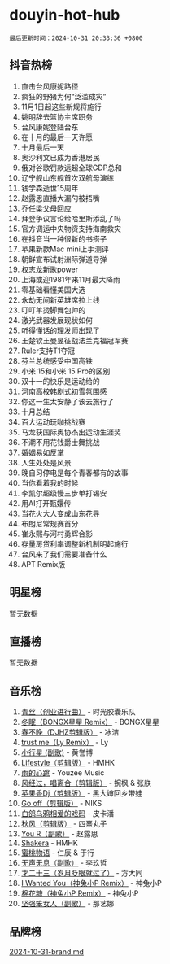 # douyin-hot-hub

`最后更新时间：2024-10-31 20:33:36 +0800`

## 抖音热榜

1. 直击台风康妮路径
1. 疯狂的野猪为何“泛滥成灾”
1. 11月1日起这些新规将施行
1. 姚明辞去篮协主席职务
1. 台风康妮登陆台东
1. 在十月的最后一天许愿
1. 十月最后一天
1. 奥沙利文已成为香港居民
1. 俄对谷歌罚款远超全球GDP总和
1. 辽宁舰山东舰首次双航母演练
1. 钱学森逝世15周年
1. 赵露思直播大漏勺被捂嘴
1. 乔任梁父母回应
1. 拜登争议言论给哈里斯添乱了吗
1. 官方调运中央物资支持海南救灾
1. 在抖音当一种很新的书搭子
1. 苹果新款Mac mini上手测评
1. 朝鲜宣布试射洲际弹道导弹
1. 权志龙新歌power
1. 上海或迎1981年来11月最大降雨
1. 零基础看懂美国大选
1. 永劫无间新英雄席拉上线
1. 叮叮羊烫脚舞包帅的
1. 激光武器发展现状如何
1. 听得懂话的理发师出现了
1. 王楚钦王曼昱征战法兰克福冠军赛
1. Ruler支持T1夺冠
1. 芬兰总统感受中国高铁
1. 小米 15和小米 15 Pro的区别
1. 双十一的快乐是运动给的
1. 河南高校韩剧式初雪氛围感
1. 你这一生太安静了该去旅行了
1. 十月总结
1. 百大运动玩咖挑战赛
1. 马龙获国际奥协杰出运动生涯奖
1. 不潮不用花钱爵士舞挑战
1. 婚姻易如反掌
1. 人生处处是风景
1. 晚自习停电是每个青春都有的故事
1. 当你看着我的时候
1. 李凯尔超级慢三步单打锡安
1. 用AI打开甄嬛传
1. 当花火大人变成山东花导
1. 布朗尼常规赛首分
1. 崔永熙与河村勇辉合影
1. 存量房贷利率调整新机制明起施行
1. 台风来了我们需要准备什么
1. APT Remix版

## 明星榜

暂无数据

## 直播榜

暂无数据

## 音乐榜

1. [青丝（创业进行曲）](https://sf3-cdn-tos.douyinstatic.com/obj/tos-cn-ve-2774/ooYARJB5iBRNhCOkDsS3BAKW91CIMoQfwzwKLi) - 时光胶囊乐队
1. [冬眠（BONGX星星 Remix）](https://sf3-cdn-tos.douyinstatic.com/obj/tos-cn-ve-2774/oMCfFFoE3LwQ7agAgOIG4ieExqkeAsxNBEkLdz) - BONGX星星
1. [春不晚（DJHZ剪辑版）](https://sf5-hl-cdn-tos.douyinstatic.com/obj/tos-cn-ve-2774/osEZa7YZ6wNo9QDABgfGFaCQKRQTNafsBJDnKt) - 冰洁
1. [trust me（Ly Remix）](https://sf5-hl-cdn-tos.douyinstatic.com/obj/tos-cn-ve-2774/oUo1M8fz5AfmMSExABQQKFE0eCMWgsiccfqrMA) - Ly
1. [小行星 (副歌)](https://sf3-cdn-tos.douyinstatic.com/obj/tos-cn-ve-2774/oArWEvgkJwVsB0KMIw6iBsAoHAciIjJqzWeTQr) - 黄誉博
1. [Lifestyle（剪辑版）](https://sf3-cdn-tos.douyinstatic.com/obj/tos-cn-ve-2774/owfqGgjwG3V5lCLaAIezFMeg3LtuKNBaZKgzPV) - HMHK
1. [雨的心跳](https://sf5-hl-cdn-tos.douyinstatic.com/obj/tos-cn-ve-2774/o0vI5NZuiJgxWIQQFhXO0RTrsiIAsBSiMIECz) - Youzee Music
1. [风经过，唱离合（剪辑版）](https://sf3-cdn-tos.douyinstatic.com/obj/tos-cn-ve-2774/okllg5DG2MmUF3aiiDfBZx6ZLvfwOTtbCEAHyI) - 婉枫 & 张朕
1. [苹果香Dj（剪辑版）](https://sf5-hl-cdn-tos.douyinstatic.com/obj/tos-cn-ve-2774/oEeIEQbYGAOspCTRAIeYF4Ok8LgZ8NBaRe4ztR) - 黑大婶回乡带娃
1. [Go off（剪辑版）](https://sf5-hl-cdn-tos.douyinstatic.com/obj/tos-cn-ve-2774/oYLJZTCGnIQBt2BsMBCFksOEMnDQesCr2gfZ7N) - NIKS
1. [白鸽乌鸦相爱的戏码](https://sf5-hl-cdn-tos.douyinstatic.com/obj/tos-cn-ve-2774/oMVVEf6eDAOmFtNtCsEqKpIorBDM8Nkg6TZRqC) - 皮卡潘
1. [秋风（剪辑版）](https://sf3-cdn-tos.douyinstatic.com/obj/tos-cn-ve-2774/ocGaU84LfAfzMd2wbXdQFpCGhBiXg82JNMRRie) - 四熹丸子
1. [You R（副歌）](https://sf5-hl-cdn-tos.douyinstatic.com/obj/tos-cn-ve-2774/oc0MZn9aEfLkCFLIxKQQcgBjS9mBBuDttYPfZ1) - 赵露思
1. [Shakera](https://sf5-hl-cdn-tos.douyinstatic.com/obj/tos-cn-ve-2774/ocKtEBgQ8FiQCBDf3nj9Z9gEGEQ4fAZDYEocLY) - HMHK
1. [蜜桃物语](https://sf5-hl-cdn-tos.douyinstatic.com/obj/tos-cn-ve-2774/oIhOSCZtIACtYU4XQkngiW9kCBfVD1Fz9IYeqL) - 仁辰 & 于行
1. [无声无息（副歌）](https://sf3-cdn-tos.douyinstatic.com/obj/tos-cn-ve-2774/osmzBBdYMBoz2NHW7AYiZEErnITswCiYzuA3Nf) - 李玖哲
1. [才二十三（岁月眨眼就过了）](https://sf6-cdn-tos.douyinstatic.com/obj/tos-cn-ve-2774/oYAvkTrUXEBMWYUbL3nl8i01MJ5skiIZASC2H) - 方大同
1. [I Wanted You（神兔小P Remix）](https://sf3-cdn-tos.douyinstatic.com/obj/tos-cn-ve-2774/o4CAubmDQdZeEkstFnCvKIMDag8D2BSBOjfNuh) - 神兔小P
1. [棉花糖（神兔小P Remix）](https://sf5-hl-cdn-tos.douyinstatic.com/obj/tos-cn-ve-2774/o0pEDf1GaEfEYJ1FbgOAFCITQ1zeFD3kgBWGcG) - 神兔小P
1. [坚强笨女人（副歌）](https://sf3-cdn-tos.douyinstatic.com/obj/tos-cn-ve-2774/ospNInQiZvGWyBVg5zkNsAMct5uJIg1CrZiPL) - 那艺娜

## 品牌榜

[2024-10-31-brand.md](2024-10-31-brand.md)
